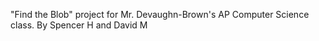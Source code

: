 "Find the Blob" project for Mr. Devaughn-Brown's AP Computer Science class. By Spencer H and David M
